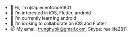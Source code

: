 - 👋 Hi, I’m @apieceofcode1801
- 👀 I’m interested in iOS, Flutter, android
- 🌱 I’m currently learning android
- 💞️ I’m looking to collaborate on iOS and Flutter
- 📫 My email: trunghvbk@gmail.com, Skype: reallife2811

<!---
apieceofcode1801/apieceofcode1801 is a ✨ special ✨ repository because its `README.md` (this file) appears on your GitHub profile.
You can click the Preview link to take a look at your changes.
--->

